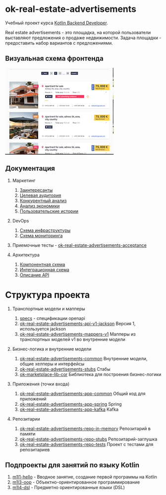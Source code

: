# ok-real-estate-advertisements

Учебный проект курса
[Kotlin Backend Developer](https://otus.ru/lessons/kotlin/?int_source=courses_catalog&int_term=programming).


Real estate advertisements - это площадка, на которой пользователи выставляют предложения о продаже недвижимости.
Задача площадки - предоставить набор вариантов с предложениями.

## Визуальная схема фронтенда

![Макет фронта](imgs/design-layout.png)

## Документация

1. Маркетинг
    1. [Заинтересанты](./docs/01-marketing/02-stakeholders.md)
    2. [Целевая аудитория](./docs/01-marketing/01-target-audience.md)
    3. [Конкурентный анализ](./docs/01-marketing/03-concurrency.md)
    4. [Анализ экономики](./docs/01-marketing/04-economy.md)
    5. [Пользовательские истории](./docs/01-marketing/05-user-stories.md)

2. DevOps
   1. [Схема инфраструктуры](./docs/02-devops/01-infrastruture.md)
   2. [Схема мониторинга](./docs/02-devops/02-monitoring.md)

3. Приемочные тесты - [ok-real-estate-advertisements-acceptance](ok-real-estate-advertisements-acceptance)

4. Архитектура
   1. [Компонентная схема](./docs/04-architecture/01-arch.md)
   2. [Интеграционная схема](./docs/04-architecture/02-integration.md)
   3. [Описание API](./docs/04-architecture/03-api.md)


# Структура проекта

1. Транспортные модели и мапперы
   1. [specs](specs) - спецификации openapi
   2. [ok-real-estate-advertisements-api-v1-jackson](ok-real-estate-advertisements-api-v1-jackson) Версия 1, используется jackson
   3. [ok-real-estate-advertisements-mappers-v1](ok-real-estate-advertisements-mappers-v1) Мапперы из транспортных моделей v1 во внутренние модели

2. Бизнес-логика и внутренние модели 
   1. [ok-real-estate-advertisements-common](ok-real-estate-advertisements-common) Внутренние модели, общие хелперы и интерфейсы
   2. [ok-real-estate-advertisements-stubs](ok-real-estate-advertisements-stubs) Стабы
   3. [ok-marketplace-lib-cor](ok-real-estate-advertisements-lib-cor) Библиотека для построения бизнес-логики

3. Приложения (точки входа)
   1. [ok-real-estate-advertisements-app-common](ok-real-estate-advertisements-app-common) Общий код для приложений
   2. [ok-real-estate-advertisements-app-spring](ok-real-estate-advertisements-app-spring) Spring
   3. [ok-real-estate-advertisements-app-kafka](ok-real-estate-advertisements-app-kafka) Kafka

4. Репозитарии
   1. [ok-real-estate-advertisements-repo-in-memory](ok-real-estate-advertisements-repo-in-memory) Репозитарий в памяти
   2. [ok-real-estate-advertisements-repo-stubs](ok-real-estate-advertisements-repo-stubs) Репозитарий-заглушка
   3. [ok-real-estate-advertisements-repo-tests](ok-real-estate-advertisements-repo-tests) Проект с тестами для репозитариев

## Подпроекты для занятий по языку Kotlin

1. [m1l1-hello](m1l1-hello) - Вводное занятие, создание первой программы на Kotlin
2. [m1l3-oop](m1l3-oop) - Объектно-ориентированное программирование
3. [m1l4-dsl](m1l4-dsl) - Предметно ориентированные языки (DSL)